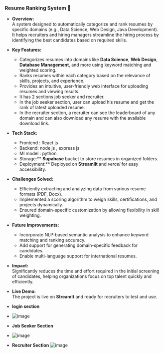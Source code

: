 ### **Resume Ranking System** 📄  
- **Overview:**  
  A system designed to automatically categorize and rank resumes by specific domains (e.g., Data Science, Web Design, Java Development). It helps recruiters and hiring managers streamline the hiring process by identifying the best candidates based on required skills.  

- **Key Features:**  
  - Categorizes resumes into domains like **Data Science**, **Web Design**, **Database Management**, and more using keyword matching and weighted scoring.  
  - Ranks resumes within each category based on the relevance of skills, projects, and experience.  
  - Provides an intuitive, user-friendly web interface for uploading resumes and viewing results.
  - It has 2 sections job seeker and recruiter.
  - In the job seeker section, user can upload his resume and get the rank of latest uploaded resume.
  - In the recruiter section, a recruiter can see the leaderboard of any domain and can also download any resume with the available download link.

- **Tech Stack:**
  - Frontend : React js
  - Backend: node js , express js
  - Ml model : python 
  - Storage:** **Supabase** bucket to store resumes in organized folders.  
  - Deployment:** Deployed on **Streamlit** and *vercel* for easy accessibility.  

- **Challenges Solved:**  
  - Efficiently extracting and analyzing data from various resume formats (PDF, Docx).  
  - Implemented a scoring algorithm to weigh skills, certifications, and projects dynamically.  
  - Ensured domain-specific customization by allowing flexibility in skill weighting.  

- **Future Improvements:**  
  - Incorporate NLP-based semantic analysis to enhance keyword matching and ranking accuracy.  
  - Add support for generating domain-specific feedback for candidates.  
  - Enable multi-language support for international resumes.  

- **Impact:**  
  Significantly reduces the time and effort required in the initial screening of candidates, helping organizations focus on top talent quickly and efficiently.  

- **Live Demo:**  
  The project is live on **Streamlt** and ready for recruiters to test and use.

- **login section**
- ![image](https://github.com/user-attachments/assets/85adac6f-4c01-4ecc-a40d-6b5c00ac5dca)

  
- **Job Seeker Section**
- ![image](https://github.com/user-attachments/assets/01f855dd-55f3-4afb-9039-249c932e519b)


- **Recruiter Section**
 ![image](https://github.com/user-attachments/assets/b3091d0f-31bc-4c17-9187-2c38af6942c2)






